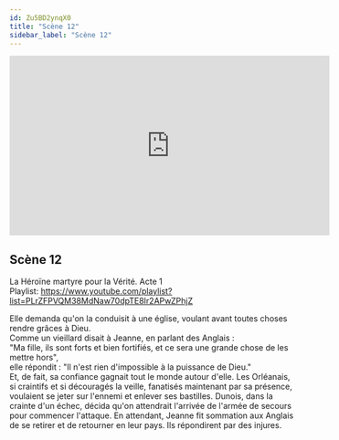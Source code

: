 ```yaml
---
id: Zu5BD2ynqX0
title: "Scène 12"
sidebar_label: "Scène 12"
---
```


<div class="video-float-container">
  <iframe
    width="560"
    height="315"
    src="https://www.youtube.com/embed/Zu5BD2ynqX0"
    title="YouTube video player"
    frameborder="0"
    allow="accelerometer; autoplay; clipboard-write; encrypted-media; gyroscope; picture-in-picture; web-share"
    referrerpolicy="strict-origin-when-cross-origin"
    allowfullscreen
  ></iframe>
</div>

## Scène 12

La Héroïne martyre pour la Vérité. Acte 1  
Playlist: https://www.youtube.com/playlist?list=PLrZFPVQM38MdNaw70dpTE8Ir2APwZPhjZ

Elle demanda qu'on la conduisit à une église, voulant avant toutes choses rendre grâces à Dieu.  
Comme un vieillard disait à Jeanne, en parlant des Anglais :   
"Ma fille, ils sont forts et bien fortifiés, et ce sera une grande chose de les mettre hors",  
elle répondit : "Il n'est rien d'impossible à la puissance de Dieu."  
Et, de fait, sa confiance gagnait tout le monde autour d'elle. Les Orléanais, si craintifs et si découragés la veille, fanatisés maintenant par sa présence, voulaient se jeter sur l'ennemi et enlever ses bastilles. Dunois, dans la crainte d'un échec, décida qu'on attendrait l'arrivée de l'armée de secours pour commencer l'attaque. En attendant, Jeanne fit sommation aux Anglais de se retirer et de retourner en leur pays. Ils répondirent par des injures.
